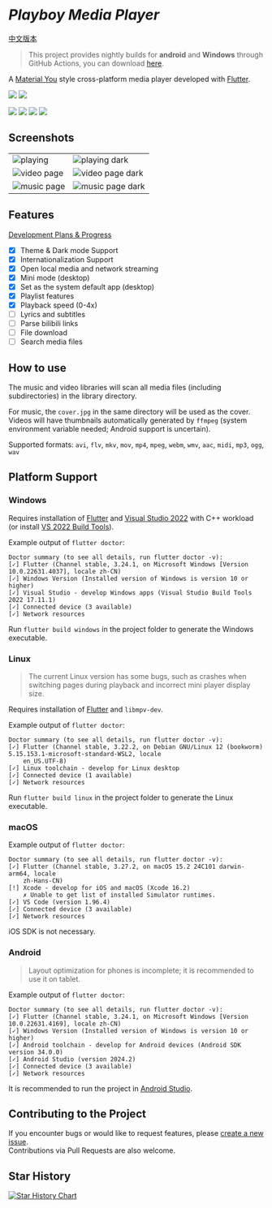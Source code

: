 # $Playboy$ $Media$ $Player$

[中文版本](./README.md)

> This project provides nightly builds for **android** and **Windows** through GitHub Actions, you can download [here](https://github.com/Playboy-Player/Playboy/actions).

A [Material You](https://m3.material.io/) style cross-platform media player developed with [Flutter](https://flutter.dev/).

![](https://m3-markdown-badges.vercel.app/stars/7/2/Playboy-Player/Playboy)
![](https://m3-markdown-badges.vercel.app/issues/1/2/Playboy-Player/Playboy)

![](https://ziadoua.github.io/m3-Markdown-Badges/badges/Windows/windows3.svg)
![](https://ziadoua.github.io/m3-Markdown-Badges/badges/Linux/linux3.svg)
![](https://ziadoua.github.io/m3-Markdown-Badges/badges/macOS/macos3.svg)
![](https://ziadoua.github.io/m3-Markdown-Badges/badges/Android/android3.svg)

## Screenshots

<table>
  <tr>
    <td>
      <img src='./screenshots/screenshot4.png' alt="playing">
    </td>
    <td>
      <img src='./screenshots/screenshot1.png' alt="playing dark">
    </td>
  </tr>
  <tr>
    <td>
      <img src='./screenshots/screenshot5.png' alt="video page">
    </td>
    <td>
      <img src='./screenshots/screenshot2.png' alt="video page dark">
    </td>
  </tr>
  <tr>
    <td>
      <img src='./screenshots/screenshot6.png' alt="music page">
    </td>
    <td>
      <img src='./screenshots/screenshot3.png' alt="music page dark">
    </td>
  </tr>
</table>

## Features

[Development Plans & Progress](https://github.com/orgs/Playboy-Player/projects/3)

- [x] Theme & Dark mode Support
- [x] Internationalization Support
- [x] Open local media and network streaming
- [x] Mini mode (desktop)
- [x] Set as the system default app (desktop)
- [x] Playlist features
- [x] Playback speed (0-4x)
- [ ] Lyrics and subtitles
- [ ] Parse bilibili links
- [ ] File download
- [ ] Search media files

## How to use

The music and video libraries will scan all media files (including subdirectories) in the library directory.

For music, the `cover.jpg` in the same directory will be used as the cover. Videos will have thumbnails automatically generated by `ffmpeg` (system environment variable needed; Android support is uncertain).

Supported formats: `avi`, `flv`, `mkv`, `mov`, `mp4`, `mpeg`, `webm`, `wmv`, `aac`, `midi`, `mp3`, `ogg`, `wav`

## Platform Support

### Windows

Requires installation of [Flutter](https://docs.flutter.dev/get-started/install/windows/desktop?tab=vscode) and [Visual Studio 2022](https://visualstudio.microsoft.com/zh-hans/downloads/) with C++ workload (or install [VS 2022 Build Tools](https://aka.ms/vs/17/release/vs_BuildTools.exe)).

Example output of `flutter doctor`:

```
Doctor summary (to see all details, run flutter doctor -v):
[✓] Flutter (Channel stable, 3.24.1, on Microsoft Windows [Version 10.0.22631.4037], locale zh-CN)
[✓] Windows Version (Installed version of Windows is version 10 or higher)
[✓] Visual Studio - develop Windows apps (Visual Studio Build Tools 2022 17.11.1)
[✓] Connected device (3 available)
[✓] Network resources
```

Run `flutter build windows` in the project folder to generate the Windows executable.

### Linux

> The current Linux version has some bugs, such as crashes when switching pages during playback and incorrect mini player display size.

Requires installation of [Flutter](https://docs.flutter.dev/get-started/install/linux) and `libmpv-dev`.

Example output of `flutter doctor`:

```
Doctor summary (to see all details, run flutter doctor -v):
[✓] Flutter (Channel stable, 3.22.2, on Debian GNU/Linux 12 (bookworm) 5.15.153.1-microsoft-standard-WSL2, locale
    en_US.UTF-8)
[✓] Linux toolchain - develop for Linux desktop
[✓] Connected device (1 available)
[✓] Network resources 
```

Run `flutter build linux` in the project folder to generate the Linux executable.

### macOS

Example output of `flutter doctor`:

```
Doctor summary (to see all details, run flutter doctor -v):
[✓] Flutter (Channel stable, 3.27.2, on macOS 15.2 24C101 darwin-arm64, locale
    zh-Hans-CN)
[!] Xcode - develop for iOS and macOS (Xcode 16.2)
    ✗ Unable to get list of installed Simulator runtimes.
[✓] VS Code (version 1.96.4)
[✓] Connected device (3 available)
[✓] Network resources
```

iOS SDK is not necessary.

### Android

> Layout optimization for phones is incomplete; it is recommended to use it on tablet.

Example output of `flutter doctor`:

```
Doctor summary (to see all details, run flutter doctor -v):
[✓] Flutter (Channel stable, 3.24.1, on Microsoft Windows [Version 10.0.22631.4169], locale zh-CN)
[✓] Windows Version (Installed version of Windows is version 10 or higher)
[✓] Android toolchain - develop for Android devices (Android SDK version 34.0.0)
[✓] Android Studio (version 2024.2)
[✓] Connected device (3 available)
[✓] Network resources
```

It is recommended to run the project in [Android Studio](https://developer.android.com/studio?hl=zh-cn#get-android-studio).

## Contributing to the Project

If you encounter bugs or would like to request features, please [create a new issue](https://github.com/Playboy-Player/Playboy/issues/new).  
Contributions via Pull Requests are also welcome.

## Star History

[![Star History Chart](https://api.star-history.com/svg?repos=Playboy-Player/Playboy&type=Date)](https://star-history.com/#Playboy-Player/Playboy&Date)